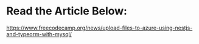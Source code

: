 # Read the Article Below:

https://www.freecodecamp.org/news/upload-files-to-azure-using-nestjs-and-typeorm-with-mysql/
